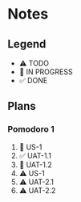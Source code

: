 # Notes

## Legend
- ⚠ TODO
- 🚧 IN PROGRESS
- ✅ DONE

## Plans
### Pomodoro 1
1. 🚧 US-1
2. ✅ UAT-1.1
3. 🚧 UAT-1.2
4. ⚠ US-1
5. ⚠ UAT-2.1
6. ⚠ UAT-2.2